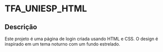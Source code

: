 # TFA_UNIESP_HTML
## Descrição
Este projeto é uma página de login criada usando HTML e CSS. O design é inspirado em um tema noturno com um fundo estrelado.
